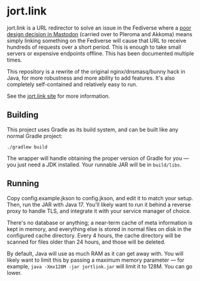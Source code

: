 # jort.link
jort.link is a URL redirector to solve an issue in the Fediverse where a
[poor design decision in Mastodon](https://github.com/mastodon/mastodon/issues/4486) (carried over
to Pleroma and Akkoma) means simply linking something on the Fediverse will cause that URL to receive
hundreds of requests over a short period. This is enough to take small servers or expensive endpoints
offline. This has been documented multiple times.

This repository is a rewrite of the original nginx/dnsmasq/bunny hack in Java, for more robustness
and more ability to add features. It's also completely self-contained and relatively easy to run.

See the [jort.link site](https://jort.link) for more information.

## Building
This project uses Gradle as its build system, and can be built like any normal Gradle project:

`./gradlew build`

The wrapper will handle obtaining the proper version of Gradle for you — you just need a JDK
installed. Your runnable JAR will be in `build/libs`.

## Running
Copy config.example.jkson to config.jkson, and edit it to match your setup. Then, run the JAR with
Java 17. You'll likely want to run it behind a reverse proxy to handle TLS, and integrate it with
your service manager of choice.

There's no database or anything; a near-term cache of meta information is kept in memory, and
everything else is stored in normal files on disk in the configured cache directory. Every 4 hours,
the cache directory will be scanned for files older than 24 hours, and those will be deleted.

By default, Java will use as much RAM as it can get away with. You will likely want to limit this by
passing a maximum memory parameter — for example, `java -Xmx128M -jar jortlink.jar` will limit it to
128M. You can go lower.
